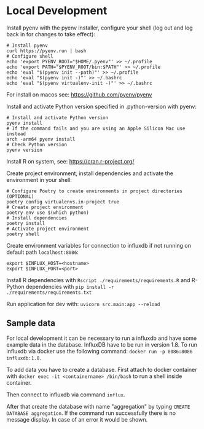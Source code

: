 # Local Development
Install pyenv with the pyenv installer, configure your shell (log out and log back in for changes to take effect):
```
# Install pyenv
curl https://pyenv.run | bash
# Configure shell
echo 'export PYENV_ROOT="$HOME/.pyenv"' >> ~/.profile
echo 'export PATH="$PYENV_ROOT/bin:$PATH"' >> ~/.profile
echo 'eval "$(pyenv init --path)"' >> ~/.profile
echo 'eval "$(pyenv init -)"' >> ~/.bashrc
echo 'eval "$(pyenv virtualenv-init -)"' >> ~/.bashrc
```
For install on macos see: https://github.com/pyenv/pyenv

Install and activate Python version specified in .python-version with pyenv:
```
# Install and activate Python version
pyenv install
# If the command fails and you are using an Apple Silicon Mac use instead
arch -arm64 pyenv install           
# Check Python version
pyenv version
```
Install R on system, see: https://cran.r-project.org/

Create project environment, install dependencies and activate the environment in your shell:
```
# Configure Poetry to create environments in project directories (OPTIONAL)
poetry config virtualenvs.in-project true
# Create project environment
poetry env use $(which python)
# Install dependencies
poetry install
# Activate project environment
poetry shell
```
Create environment variables for connection to influxdb if not running on default path ``localhost:8086``:
```
export $INFLUX_HOST=<hostname>
export $INFLUX_PORT=<port>
```
Install R dependencies with `Rscript ./requirements/requirements.R` and R-Python dependencies with `pip install -r ./requirements/requirements.txt`

Run application for dev with: `uvicorn src.main:app --reload`

## Sample data
For local development it can be necessary to run a influxdb and have some example data in the database.
InfluxDB have to be run in version 1.8. To run influxdb via docker use the following command: `docker run -p 8086:8086 influxdb:1.8`.

To add data you have to create a database. First attach to docker container with `docker exec -it <containername> /bin/bash` to
run a shell inside container.

Then connect to influxdb via command `influx`.

After that create the database
with name "aggregation" by typing `CREATE DATABASE aggregation`. If the command run successfully there is no message display.
In case of an error it would be shown.
